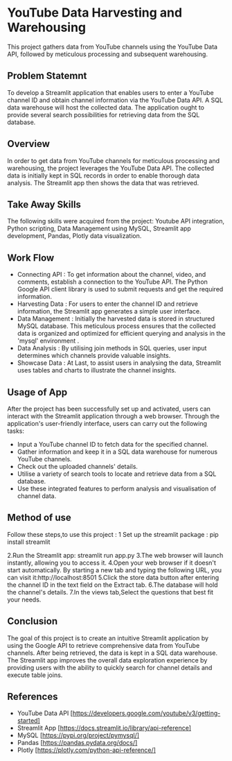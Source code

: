 # YouTube Data Harvesting and Warehousing
This project gathers data from YouTube channels using the YouTube Data API, followed by meticulous processing and subsequent warehousing.
## Problem Statemnt 
To develop a Streamlit application that enables users to enter a YouTube channel ID and obtain channel information via the YouTube Data API.
A SQL data warehouse will host the collected data.
The application ought to provide several search possibilities for retrieving data from the SQL database.
## Overview
In order to get data from YouTube channels for meticulous processing and warehousing, the project leverages the YouTube Data API. 
The collected data is initially kept in SQL records in order to enable thorough data analysis. The Streamlit app then shows the data that was retrieved.
## Take Away Skills
The following skills were acquired from the project:
Youtube API integration,
Python scripting,
Data Management using MySQL,
Streamlit app development,
Pandas,
Plotly data visualization.
## Work Flow
* Connecting API :
To get information about the channel, video, and comments, establish a connection to the YouTube API. The Python Google API client library is used to submit requests and get the required information.
* Harvesting Data :
  For users to enter the channel ID and retrieve information, the Streamlit app generates a simple user interface.
* Data Management :
  Initially the harvested data is stored in structured MySQL database. This meticulous process ensures that the collected data is organized and optimized for efficient querying and analysis in the 'mysql' 
  environment .
* Data Analysis :
  By utilising join methods in SQL queries, user input determines which channels provide valuable insights.
* Showcase Data :
   At Last, to assist users in analysing the data, Streamlit uses tables and charts to illustrate the channel insights.
## Usage of App
After the project has been successfully set up and activated, users can interact with the Streamlit application through a web browser. Through the application's user-friendly interface, users can carry out the following tasks:
* Input a YouTube channel ID to fetch data for the specified channel.
* Gather information and keep it in a SQL data warehouse for numerous YouTube channels.
* Check out the uploaded channels' details.
* Utilise a variety of search tools to locate and retrieve data from a SQL database.
* Use these integrated features to perform analysis and visualisation of channel data.
## Method of use
Follow these steps,to use this project :
 1 Set up the streamlit package : pip install streamlit
 
 2.Run the Streamlit app: streamlit run app.py
 3.The web browser will launch instantly, allowing you to access it.
 4.Open your web browser if it doesn't start automatically. By starting a new tab and typing the following URL, you can visit it:http://localhost:8501
 5.Click the store data button after entering the channel ID in the text field on the Extract tab.
 6.The database will hold the channel's details.
 7.In the views tab,Select the questions that best fit your needs.
## Conclusion
 The goal of this project is to create an intuitive Streamlit application by using the Google API to retrieve comprehensive data from YouTube channels. After being retrieved, the data is kept in a SQL data 
 warehouse. The Streamlit app improves the overall data exploration experience by providing users with the ability to quickly search for channel details and execute table joins.
## References 
* YouTube Data API [https://developers.google.com/youtube/v3/getting-started]
* Streamlit App [https://docs.streamlit.io/library/api-reference]
* MySQL [https://pypi.org/project/pymysql/]
* Pandas [https://pandas.pydata.org/docs/]
* Plotly [https://plotly.com/python-api-reference/]
 


